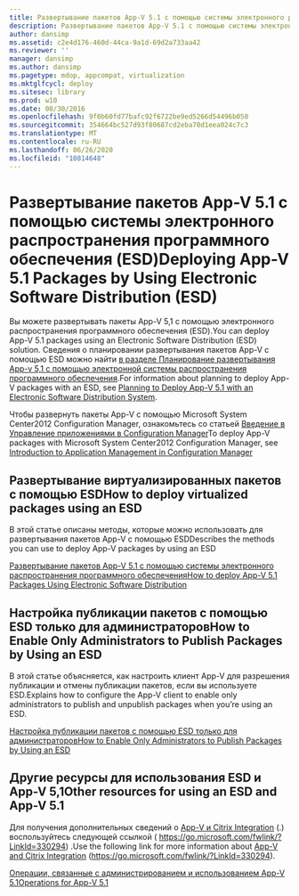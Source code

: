 ```yaml
---
title: Развертывание пакетов App-V 5.1 с помощью системы электронного распространения программного обеспечения (ESD)
description: Развертывание пакетов App-V 5.1 с помощью системы электронного распространения программного обеспечения (ESD)
author: dansimp
ms.assetid: c2e4d176-460d-44ca-9a1d-69d2a733aa42
ms.reviewer: ''
manager: dansimp
ms.author: dansimp
ms.pagetype: mdop, appcompat, virtualization
ms.mktglfcycl: deploy
ms.sitesec: library
ms.prod: w10
ms.date: 08/30/2016
ms.openlocfilehash: 9f0b60fd77bafc92f6722be9ed5266d54496b050
ms.sourcegitcommit: 354664bc527d93f80687cd2eba70d1eea024c7c3
ms.translationtype: MT
ms.contentlocale: ru-RU
ms.lasthandoff: 06/26/2020
ms.locfileid: "10814648"
---
```

# <span data-ttu-id="6cdd3-103">Развертывание пакетов App-V 5.1 с помощью системы электронного распространения программного обеспечения (ESD)</span><span class="sxs-lookup"><span data-stu-id="6cdd3-103">Deploying App-V 5.1 Packages by Using Electronic Software Distribution (ESD)</span></span>


<span data-ttu-id="6cdd3-104">Вы можете развертывать пакеты App-V 5,1 с помощью электронного распространения программного обеспечения (ESD).</span><span class="sxs-lookup"><span data-stu-id="6cdd3-104">You can deploy App-V 5.1 packages using an Electronic Software Distribution (ESD) solution.</span></span> <span data-ttu-id="6cdd3-105">Сведения о планировании развертывания пакетов App-V с помощью ESD можно найти [в разделе Планирование развертывания App-v 5,1 с помощью электронной системы распространения программного обеспечения](planning-to-deploy-app-v-51-with-an-electronic-software-distribution-system.md).</span><span class="sxs-lookup"><span data-stu-id="6cdd3-105">For information about planning to deploy App-V packages with an ESD, see [Planning to Deploy App-V 5.1 with an Electronic Software Distribution System](planning-to-deploy-app-v-51-with-an-electronic-software-distribution-system.md).</span></span>

<span data-ttu-id="6cdd3-106">Чтобы развернуть пакеты App-V с помощью Microsoft System Center2012 Configuration Manager, ознакомьтесь со статьей [Введение в Управление приложениями в Configuration Manager](https://go.microsoft.com/fwlink/?LinkId=281816)</span><span class="sxs-lookup"><span data-stu-id="6cdd3-106">To deploy App-V packages with Microsoft System Center2012 Configuration Manager, see [Introduction to Application Management in Configuration Manager](https://go.microsoft.com/fwlink/?LinkId=281816)</span></span>

## <span data-ttu-id="6cdd3-107">Развертывание виртуализированных пакетов с помощью ESD</span><span class="sxs-lookup"><span data-stu-id="6cdd3-107">How to deploy virtualized packages using an ESD</span></span>


<span data-ttu-id="6cdd3-108">В этой статье описаны методы, которые можно использовать для развертывания пакетов App-V с помощью ESD</span><span class="sxs-lookup"><span data-stu-id="6cdd3-108">Describes the methods you can use to deploy App-V packages by using an ESD</span></span>

[<span data-ttu-id="6cdd3-109">Развертывание пакетов App-V 5.1 с помощью системы электронного распространения программного обеспечения</span><span class="sxs-lookup"><span data-stu-id="6cdd3-109">How to deploy App-V 5.1 Packages Using Electronic Software Distribution</span></span>](how-to-deploy-app-v-51-packages-using-electronic-software-distribution.md)

## <span data-ttu-id="6cdd3-110">Настройка публикации пакетов с помощью ESD только для администраторов</span><span class="sxs-lookup"><span data-stu-id="6cdd3-110">How to Enable Only Administrators to Publish Packages by Using an ESD</span></span>


<span data-ttu-id="6cdd3-111">В этой статье объясняется, как настроить клиент App-V для разрешения публикации и отмены публикации пакетов, если вы используете ESD.</span><span class="sxs-lookup"><span data-stu-id="6cdd3-111">Explains how to configure the App-V client to enable only administrators to publish and unpublish packages when you’re using an ESD.</span></span>

[<span data-ttu-id="6cdd3-112">Настройка публикации пакетов с помощью ESD только для администраторов</span><span class="sxs-lookup"><span data-stu-id="6cdd3-112">How to Enable Only Administrators to Publish Packages by Using an ESD</span></span>](how-to-enable-only-administrators-to-publish-packages-by-using-an-esd51.md)






## <span data-ttu-id="6cdd3-113">Другие ресурсы для использования ESD и App-V 5,1</span><span class="sxs-lookup"><span data-stu-id="6cdd3-113">Other resources for using an ESD and App-V 5.1</span></span>


<span data-ttu-id="6cdd3-114">Для получения дополнительных сведений о [App-V и Citrix Integration](https://go.microsoft.com/fwlink/?LinkId=330294 ) (.) воспользуйтесь следующей ссылкой ( https://go.microsoft.com/fwlink/?LinkId=330294) .</span><span class="sxs-lookup"><span data-stu-id="6cdd3-114">Use the following link for more information about [App-V and Citrix Integration](https://go.microsoft.com/fwlink/?LinkId=330294 ) (https://go.microsoft.com/fwlink/?LinkId=330294).</span></span>

[<span data-ttu-id="6cdd3-115">Операции, связанные с администрированием и использованием App-V 5.1</span><span class="sxs-lookup"><span data-stu-id="6cdd3-115">Operations for App-V 5.1</span></span>](operations-for-app-v-51.md)

 

 





